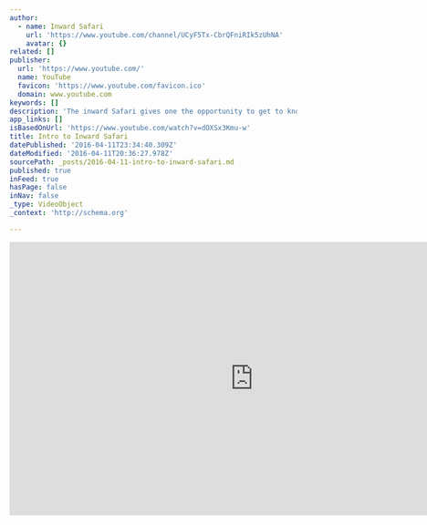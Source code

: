 ```yaml
---
author:
  - name: Inward Safari
    url: 'https://www.youtube.com/channel/UCyF5Tx-CbrQFniRIk5zUhNA'
    avatar: {}
related: []
publisher:
  url: 'https://www.youtube.com/'
  name: YouTube
  favicon: 'https://www.youtube.com/favicon.ico'
  domain: www.youtube.com
keywords: []
description: 'The inward Safari gives one the opportunity to get to know ones self. Once you understand why you do what you do, you can change how you experience life. Until you know yourself, you will continue living by default and will feel helpless, hopeless, powerless and victimized- unable to change your life circumstances.'
app_links: []
isBasedOnUrl: 'https://www.youtube.com/watch?v=dOXSx3Kmu-w'
title: Intro to Inward Safari
datePublished: '2016-04-11T23:34:40.309Z'
dateModified: '2016-04-11T20:36:27.978Z'
sourcePath: _posts/2016-04-11-intro-to-inward-safari.md
published: true
inFeed: true
hasPage: false
inNav: false
_type: VideoObject
_context: 'http://schema.org'

---
```

<iframe src="https://cdn.embedly.com/widgets/media.html?src=https%3A%2F%2Fwww.youtube.com%2Fembed%2FdOXSx3Kmu-w%3Ffeature%3Doembed&amp;url=https%3A%2F%2Fwww.youtube.com%2Fwatch%3Fv%3DdOXSx3Kmu-w&amp;image=https%3A%2F%2Fi.ytimg.com%2Fvi%2FdOXSx3Kmu-w%2Fhqdefault.jpg&amp;key=b7d04c9b404c499eba89ee7072e1c4f7&amp;type=text%2Fhtml&amp;schema=youtube" width="854" height="480" scrolling="no" frameborder="0" allowfullscreen="allowfullscreen" style=""></iframe>